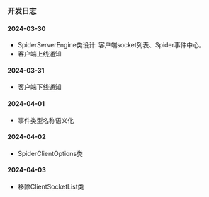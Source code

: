 ### 开发日志

#### 2024-03-30

- SpiderServerEngine类设计: 客户端socket列表、Spider事件中心。
- 客户端上线通知

#### 2024-03-31

- 客户端下线通知

#### 2024-04-01

- 事件类型名称语义化

#### 2024-04-02

- SpiderClientOptions类

#### 2024-04-03

- 移除ClientSocketList类